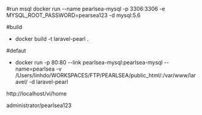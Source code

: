 #run msql
 docker run --name pearlsea-mysql -p 3306:3306 -e MYSQL_ROOT_PASSWORD=pearsea123 -d mysql:5.6

#build
- docker build -t laravel-pearl .

#defaut
- docker run -p 80:80 --link pearlsea-mysql:pearlsea-mysql  --name=pearlsea -v /Users/linhdo/WORKSPACES/FTP/PEARLSEA/public_html/:/var/www/laravel/ -d laravel-pearl


http://localhost/vi/home

administrator/pearlsea123